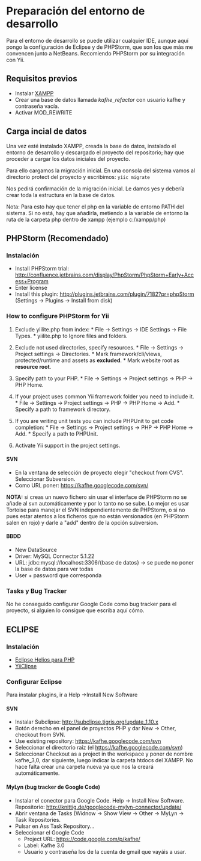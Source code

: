 # Preparación del entorno de desarrollo #

Para el entorno de desarrollo se puede utilizar cualquier IDE, aunque aquí pongo la configuración de Eclipse y de PHPStorm, que son los que más me convencen junto a NetBeans. Recomiendo PHPStorm por su integración con Yii.

## Requisitos previos ##
  * Instalar [XAMPP](http://www.apachefriends.org/en/xampp-windows.html#641)
  * Crear una base de datos llamada _kafhe`_`refactor_ con usuario kafhe y contraseña vacía.
  * Activar MOD\_REWRITE

## Carga incial de datos ##

Una vez esté instalado XAMPP, creada la base de datos, instalado el entorno de desarrollo y descargado el proyecto del repositorio; hay que proceder a cargar los datos iniciales del proyecto.

Para ello cargamos la migración inicial. En una consola del sistema vamos al directorio protect del proyecto y escribimos:
`yiic migrate`

Nos pedirá confirmación de la migración inicial. Le damos yes y debería crear toda la estructura en la base de datos.

Nota: Para esto hay que tener el php en la variable de entorno PATH del sistema. Si no está, hay que añadirla, metiendo a la variable de entorno la ruta de la carpeta php dentro de xampp (ejemplo c:/xampp/php)



## PHPStorm (Recomendado) ##

### Instalación ###
  * Install PHPStorm trial: http://confluence.jetbrains.com/display/PhpStorm/PhpStorm+Early+Access+Program
  * Enter license
  * Install this plugin: http://plugins.jetbrains.com/plugin/7182?pr=phpStorm (Settings -> Plugins -> Install from disk)

### How to configure PHPStorm for Yii ###

  1. Exclude yiilite.php from index:
    * File → Settings → IDE Settings → File Types.
    * yiilite.php to Ignore files and folders.

  1. Exclude not used directories, specify resources.
    * File → Settings → Project settings → Directories.
    * Mark framework/cli/views, protected/runtime and assets as **excluded**.
    * Mark website root as **resource root**.

  1. Specify path to your PHP.
    * File → Settings → Project settings → PHP → PHP Home.

  1. If your project uses common Yii framework folder you need to include it.
    * File → Settings → Project settings → PHP → PHP Home → Add.
    * Specify a path to framework directory.

  1. If you are writing unit tests you can include PHPUnit to get code completion:
    * File → Settings → Project settings → PHP → PHP Home → Add.
    * Specify a path to PHPUnit.

  1. Activate Yii support in the project settings.


#### SVN ####

  * En la ventana de selección de proyecto elegir "checkout from CVS". Seleccionar Subversion.
  * Como URL poner: https://kafhe.googlecode.com/svn/

**NOTA:** si creas un nuevo fichero sin usar el interface de PHPStorm no se añade al svn automáticamente y por lo tanto no se sube. Lo mejor es usar Tortoise para manejar el SVN independientemente de PHPStorm, o si no pues estar atentos a los ficheros que no están versionados (en PHPStorm salen en rojo) y darle a "add" dentro de la opción subversion.

#### BBDD ####
  * New DataSource
  * Driver: MySQL Connector 5.1.22
  * URL: jdbc:mysql://localhost:3306/{base de datos} -> se puede no poner la base de datos para ver todas
  * User + password que corresponda

### Tasks y Bug Tracker ###
No he conseguido configurar Google Code como bug tracker para el proyecto, si alguien lo consigue que escriba aquí cómo.


## ECLIPSE ##
### Instalación ###
  * [Eclipse Helios para PHP](http://www.eclipse.org/downloads/packages/eclipse-php-developers/heliossr2)
  * [YiiClipse](http://yiiclipse.maziarz.org/)

### Configurar Eclipse ###

Para instalar plugins, ir a Help ->Install New Software

#### SVN ####
  * Instalar Subclipse: http://subclipse.tigris.org/update_1.10.x
  * Botón derecho en el panel de proyectos PHP y dar New -> Other, checkout from SVN.
  * Use existing repository: https://kafhe.googlecode.com/svn
  * Seleccionar el directorio raíz (el https://kafhe.googlecode.com/svn)
  * Seleccionar Checkout as a project in the workspace y poner de nombre kafhe\_3,0, dar siguiente, luego indicar la carpeta htdocs del XAMPP. No hace falta crear una carpeta nueva ya que nos la creará automáticamente.

#### MyLyn (bug tracker de Google Code) ####
  * Instalar el conector para Google Code. Help -> Install New Software. Repositorio: http://knittig.de/googlecode-mylyn-connector/update/
  * Abrir ventana de Tasks (Widnow -> Show View -> Other -> MyLyn -> Task Repositories.
  * Pulsar en Ass Task Repository...
  * Seleccionar el Google Code
    * Project URL: https://code.google.com/p/kafhe/
    * Label: Kafhe 3.0
    * Usuario y contraseña los de la cuenta de gmail que vayáis a usar.